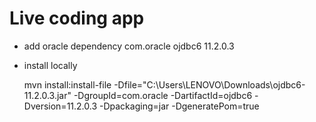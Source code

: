 # Live coding app
 - add oracle dependency
	<dependency>
			<groupId>com.oracle</groupId>
			<artifactId>ojdbc6</artifactId>
			<version>11.2.0.3</version>
		</dependency>
  - install locally
  
	mvn install:install-file -Dfile="C:\Users\LENOVO\Downloads\ojdbc6-11.2.0.3.jar" -DgroupId=com.oracle -DartifactId=ojdbc6 -Dversion=11.2.0.3 -Dpackaging=jar -DgeneratePom=true
